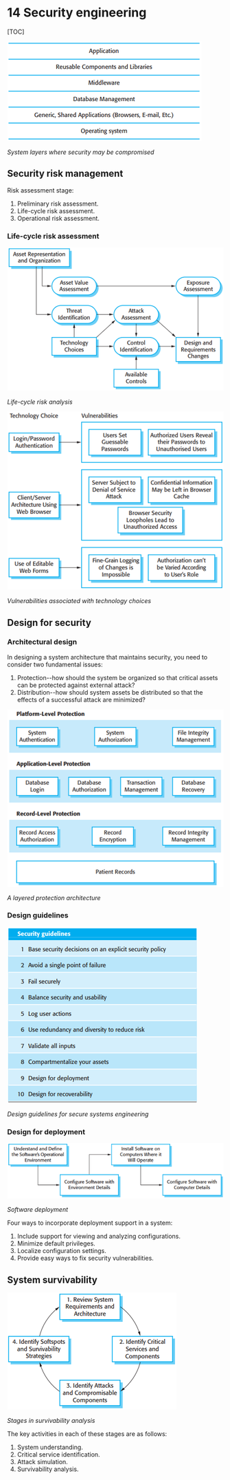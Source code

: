 # 14 Security engineering

[TOC]



![14_1](res/14_1.png)

*System layers where security may be compromised*

## Security risk management

Risk assessment stage:

1. Preliminary risk assessment.
2. Life-cycle risk assessment.
3. Operational risk assessment.

### Life-cycle risk assessment

![14_2](res/14_2.png)

*Life-cycle risk analysis*

![14_3](res/14_3.png)

*Vulnerabilities associated with technology choices*



## Design for security

### Architectural design

In designing a system architecture that maintains security, you need to consider two fundamental issues:

1. Protection--how should the system be organized so that critical assets can be protected against external attack?
2. Distribution--how should system assets be distributed so that the effects of a successful attack are minimized?

![14_4](res/14_4.png)

*A layered protection architecture*

### Design guidelines

![14_6](res/14_6.png)

*Design guidelines for secure systems engineering*

### Design for deployment

![14_7](res/14_7.png)

*Software deployment*

Four ways to incorporate deployment support in a system:

1. Include support for viewing and analyzing configurations.
2. Minimize default privileges.
3. Localize configuration settings.
4. Provide easy ways to fix security vulnerabilities.



## System survivability

![14_8](res/14_8.png)

*Stages in survivability analysis*

The key activities in each of these stages are as follows:

1. System understanding.
2. Critical service identification.
3. Attack simulation.
4. Survivability analysis.